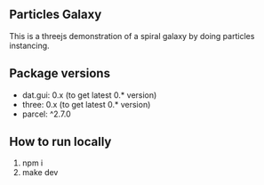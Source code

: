 ## Particles Galaxy

This is a threejs demonstration of a spiral galaxy by doing particles instancing.

## Package versions

- dat.gui: 0.x (to get latest 0.* version)
- three: 0.x (to get latest 0.* version)
- parcel: ^2.7.0

## How to run locally

1. npm i
2. make dev
